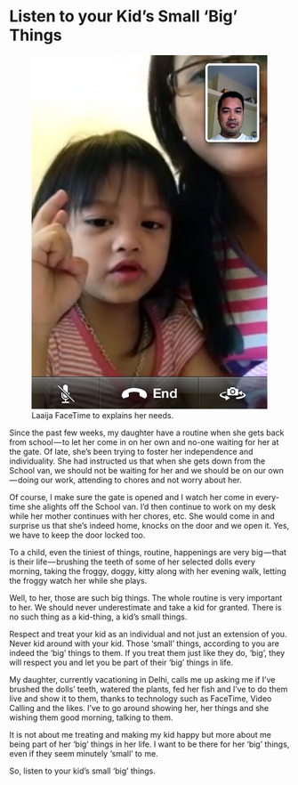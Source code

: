 # Listen to your Kid’s Small ‘Big’ Things

<figure>
  <img src="/images/2012/facetime-laaija.jpg" alt="Laaija FaceTime">
  <figcaption>
    Laaija FaceTime to explains her needs.
  </figcaption>
</figure>

Since the past few weeks, my daughter have a routine when she gets back from school — to let her come in on her own and no-one waiting for her at the gate. Of late, she’s been trying to foster her independence and individuality. She had instructed us that when she gets down from the School van, we should not be waiting for her and we should be on our own — doing our work, attending to chores and not worry about her.

Of course, I make sure the gate is opened and I watch her come in every-time she alights off the School van. I’d then continue to work on my desk while her mother continues with her chores, etc. She would come in and surprise us that she’s indeed home, knocks on the door and we open it. Yes, we have to keep the door locked too.

To a child, even the tiniest of things, routine, happenings are very big — that is their life — brushing the teeth of some of her selected dolls every morning, taking the froggy, doggy, kitty along with her evening walk, letting the froggy watch her while she plays.

Well, to her, those are such big things. The whole routine is very important to her. We should never underestimate and take a kid for granted. There is no such thing as a kid-thing, a kid’s small things.

Respect and treat your kid as an individual and not just an extension of you. Never kid around with your kid. Those ‘small’ things, according to you are indeed the ‘big’ things to them. If you treat them just like they do, ‘big’, they will respect you and let you be part of their ‘big’ things in life.

My daughter, currently vacationing in Delhi, calls me up asking me if I’ve brushed the dolls’ teeth, watered the plants, fed her fish and I’ve to do them live and show it to them, thanks to technology such as FaceTime, Video Calling and the likes. I’ve to go around showing her, her things and she wishing them good morning, talking to them.

It is not about me treating and making my kid happy but more about me being part of her ‘big’ things in her life. I want to be there for her ‘big’ things, even if they seem minutely ‘small’ to me.

So, listen to your kid’s small ‘big’ things.
